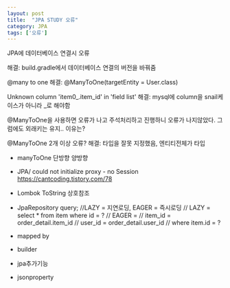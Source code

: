 ```yaml
---
layout: post
title:  "JPA STUDY 오류"
category: JPA
tags: ['오류']
---
```

JPA에 데이터베이스 연결시 오류

해결: build.gradle에서 데이터베이스 연결의 버전을 바꿔줌

@many to one 
해결: @ManyToOne(targetEntity = User.class)

Unknown column 'item0_.item_id' in 'field list'
해결: mysql에 column을 snail케이스가 아니라 _로 해야함

@ManyToOne을 사용하면 오류가 나고 주석처리하고  진행하니 오류가 나지않았다. 그럼에도 외래키는 유지.. 이유는?

@ManyToOne 2개 이상 오류?
해결: 타입을 잘못 지정했음, 엔티티전체가 타입

- manyToOne 단방향 양방향
- JPA/ could not initialize proxy - no Session
https://cantcoding.tistory.com/78

- Lombok ToString 상호참조
- JpaRepository query;
  //LAZY = 지연로딩, EAGER = 즉시로딩
    // LAZY = select * from item where id = ?
    // EAGER =
    // item_id = order_detail.item_id
    // user_id = order_detail.user_id
    // where item.id = ?
- mapped by
- builder
- jpa추가기능
- jsonproperty  
